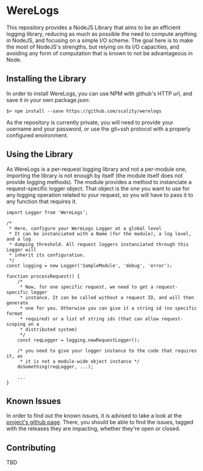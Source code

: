 # WereLogs

This repository provides a NodeJS Library that aims to be an efficient logging
library, reducing as much as possible the need to compute anything in NodeJS,
and focusing on a simple I/O scheme. The goal here is to make the most of
NodeJS's strengths, but relying on its I/O capacities, and avoiding any form of
computation that is known to not be advantageous in Node.

## Installing the Library

In order to install WereLogs, you can use NPM with github's HTTP url, and save
it in your own package.json:
```
$> npm install --save https://github.com/scality/werelogs
```

As the repository is currently private, you will need to provide your username
and your password, or use the git+ssh protocol with a properly configured
environment.

## Using the Library

As WereLogs is a per-request logging library and not a per-module one,
importing the library is not enough by itself (the module itself does not
provide logging methods). The module provides a method to instanciate a
request-specific logger object. That object is the one you want to use for any
logging operation related to your request, so you will have to pass it to
any function that requires it.

```es6
import Logger from 'WereLogs';

/*
 * Here, configure your WereLogs Logger at a global level
 * It can be instanciated with a Name (for the module), a log level, and a log
 * dumping threshold. All request loggers instanciated through this Logger will
 * inherit its configuration.
 */
const logging = new Logger('SampleModule', 'debug', 'error');

function processRequest() {
    /*
     * Now, for one specific request, we need to get a request-specific logger
     * instance. It can be called without a request ID, and will then generate
     * one for you. Otherwise you can give it a string id (no specific format
     * required) or a list of string ids (that can allow request-scoping on a
     * distributed system)
     */
    const reqLogger = logging.newRequestLogger();

    /* you need to give your logger instance to the code that requires it, as
     * it is not a module-wide object instance */
    doSomething(reqLogger, ...);

    ...
}
```

## Known Issues

In order to find out the known issues, it is advised to take a look at the
[project's github page](http://github.com/scality/werelogs). There, you should
be able to find the issues, tagged with the releases they are impacting,
whether they're open or closed.

## Contributing

TBD
